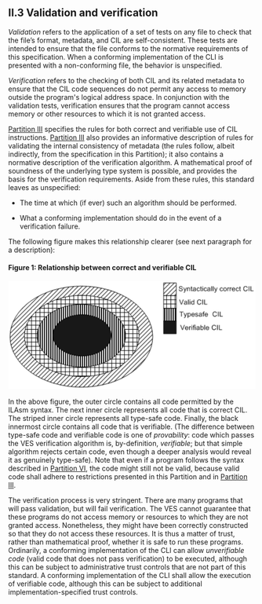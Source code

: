 ## II.3 Validation and verification

*Validation* refers to the application of a set of tests on any file to check that the file’s format, metadata, and CIL are self-consistent. These tests are intended to ensure that the file conforms to the normative requirements of this specification. When a conforming implementation of the CLI is presented with a non-conforming file, the behavior is unspecified.

*Verification* refers to the checking of both CIL and its related metadata to ensure that the CIL code sequences do not permit any access to memory outside the program's logical address space. In conjunction with the validation tests, verification ensures that the program cannot access memory or other resources to which it is not granted access.

[Partition III](#todo-missing-hyperlink) specifies the rules for both correct and verifiable use of CIL instructions. [Partition III](#todo-missing-hyperlink) also provides an informative description of rules for validating the internal consistency of metadata (the rules follow, albeit indirectly, from the specification in this Partition); it also contains a normative description of the verification algorithm. A mathematical proof of soundness of the underlying type system is possible, and provides the basis for the verification requirements. Aside from these rules, this standard leaves as unspecified:

 * The time at which (if ever) such an algorithm should be performed. 

 * What a conforming implementation should do in the event of a verification failure.

The following figure makes this relationship clearer (see next paragraph for a description):

#### Figure 1: Relationship between correct and verifiable CIL

 ![](ii.3-validation-and-verification-figure-1.png)

In the above figure, the outer circle contains all code permitted by the ILAsm syntax. The next inner circle represents all code that is correct CIL. The striped inner circle represents all type-safe code. Finally, the black innermost circle contains all code that is verifiable. (The difference between type-safe code and verifiable code is one of *provability*: code which passes the VES verification algorithm is, by-definition, *verifiable*; but that simple algorithm rejects certain code, even though a deeper analysis would reveal it as genuinely type-safe). Note that even if a program follows the syntax described in [Partition VI](#todo-missing-hyperlink), the code might still not be valid, because valid code shall adhere to restrictions presented in this Partition and in [Partition III](#todo-missing-hyperlink).

The verification process is very stringent. There are many programs that will pass validation, but will fail verification. The VES cannot guarantee that these programs do not access memory or resources to which they are not granted access. Nonetheless, they might have been correctly constructed so that they do not access these resources. It is thus a matter of trust, rather than mathematical proof, whether it is safe to run these programs. Ordinarily, a conforming implementation of the CLI can allow *unverifiable code* (valid code that does not pass verification) to be executed, although this can be subject to administrative trust controls that are not part of this standard. A conforming implementation of the CLI shall allow the execution of verifiable code, although this can be subject to additional implementation-specified trust controls.

